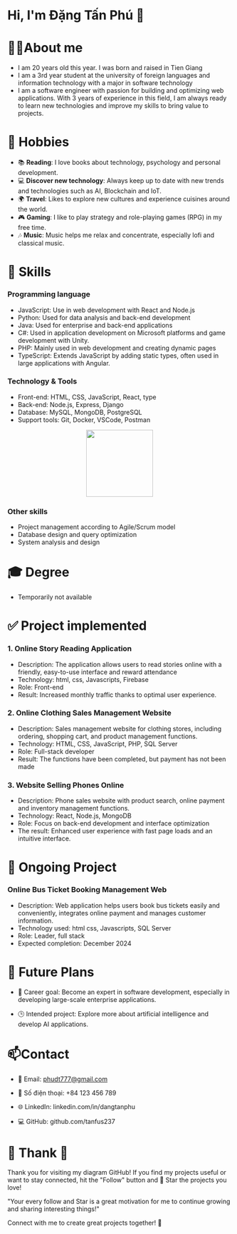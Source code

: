 # Hi, I'm Đặng Tấn Phú 👋
# 👨‍💻About me
* I am 20 years old this year. I was born and raised in Tien Giang
* I am a 3rd year student at the university of foreign languages ​​and information technology with a major in software technology 
* I am a software engineer with passion for building and optimizing web applications. With 3 years of experience in this field, I am always ready to learn new technologies and improve my skills to bring value to projects.
# 🎨 Hobbies
- 📚 **Reading**: I love books about technology, psychology and personal development.
- 💻 **Discover new technology**: Always keep up to date with new trends and technologies such as AI, Blockchain and IoT.
- 🌍 **Travel**: Likes to explore new cultures and experience cuisines around the world.
- 🎮 **Gaming**: I like to play strategy and role-playing games (RPG) in my free time.
- 🎶 **Music**: Music helps me relax and concentrate, especially lofi and classical music.
# 🔧 Skills
### Programming language
* JavaScript: Use in web development with React and Node.js
* Python: Used for data analysis and back-end development
* Java: Used for enterprise and back-end applications
* C#: Used in application development on Microsoft platforms and game development with Unity.
* PHP: Mainly used in web development and creating dynamic pages
* TypeScript: Extends JavaScript by adding static types, often used in large applications with Angular.
### Technology & Tools
* Front-end: HTML, CSS, JavaScript, React, type
* Back-end: Node.js, Express, Django
* Database: MySQL, MongoDB, PostgreSQL
* Support tools: Git, Docker, VSCode, Postman
<p align='center'>
   <a href="https://github.com/romankh3/github-readme-stats"><img height=150
                                                                  src="https://github-readme-stats.vercel.app/api/top-langs/?username=romankh3&layout=compact"/></a>
</p>
  
### Other skills
* Project management according to Agile/Scrum model
* Database design and query optimization
* System analysis and design


# 🎓 Degree
* Temporarily not available

# ✅ Project implemented
### 1. Online Story Reading Application
* Description: The application allows users to read stories online with a friendly, easy-to-use interface and reward attendance
* Technology: html, css, Javascripts, Firebase
* Role: Front-end 
* Result: Increased monthly traffic thanks to optimal user experience.
### 2. Online Clothing Sales Management Website
* Description: Sales management website for clothing stores, including ordering, shopping cart, and product management functions.
* Technology: HTML, CSS, JavaScript, PHP, SQL Server
* Role: Full-stack developer
* Result: The functions have been completed, but payment has not been made 
### 3. Website Selling Phones Online
* Description: Phone sales website with product search, online payment and inventory management functions.
* Technology: React, Node.js, MongoDB
* Role: Focus on back-end development and interface optimization
* The result: Enhanced user experience with fast page loads and an intuitive interface.
# 🔨 Ongoing Project
### Online Bus Ticket Booking Management Web
* Description: Web application helps users book bus tickets easily and conveniently, integrates online payment and manages customer information.
* Technology used: html css, Javascripts, SQL Server
* Role: Leader, full stack
* Expected completion: December 2024
# 🌱 Future Plans
- 🎯 Career goal: Become an expert in software development, especially in developing large-scale enterprise applications.
 
- 🕒 Intended project: Explore more about artificial intelligence and develop AI applications.
# 📫Contact

- 📧 Email: phudt777@gmail.com

- 📱 Số điện thoại: +84 123 456 789

- 🌐 LinkedIn: linkedin.com/in/dangtanphu

- 💻 GitHub: github.com/tanfus237

# 💖 Thank 💖
Thank you for visiting my diagram GitHub! If you find my projects useful or want to stay connected, hit the "Follow" button and 🌟 Star the projects you love!

"Your every follow and Star is a great motivation for me to continue growing and sharing interesting things!"

Connect with me to create great projects together! 💪
